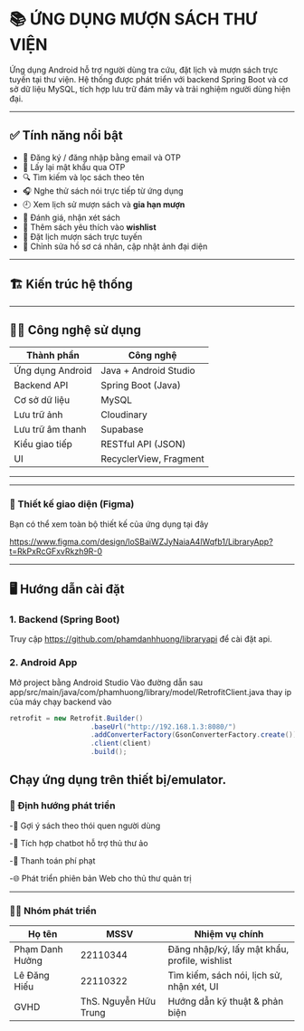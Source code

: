 # 📚 ỨNG DỤNG MƯỢN SÁCH THƯ VIỆN

Ứng dụng Android hỗ trợ người dùng tra cứu, đặt lịch và mượn sách trực tuyến tại thư viện. Hệ thống được phát triển với backend Spring Boot và cơ sở dữ liệu MySQL, tích hợp lưu trữ đám mây và trải nghiệm người dùng hiện đại.

---

## ✅ Tính năng nổi bật

- 🔐 Đăng ký / đăng nhập bằng email và OTP
- 🔁 Lấy lại mật khẩu qua OTP
- 🔍 Tìm kiếm và lọc sách theo tên
- 🎧 Nghe thử sách nói trực tiếp từ ứng dụng
- 🕘 Xem lịch sử mượn sách và **gia hạn mượn**
- 📝 Đánh giá, nhận xét sách
- 💖 Thêm sách yêu thích vào **wishlist**
- 📅 Đặt lịch mượn sách trực tuyến
- 👤 Chỉnh sửa hồ sơ cá nhân, cập nhật ảnh đại diện

---

## 🏗️ Kiến trúc hệ thống


---

## 🧑‍💻 Công nghệ sử dụng

| Thành phần         | Công nghệ                       |
|--------------------|----------------------------------|
| Ứng dụng Android   | Java + Android Studio            |
| Backend API        | Spring Boot (Java)               |
| Cơ sở dữ liệu      | MySQL                            |
| Lưu trữ ảnh        | Cloudinary                       |
| Lưu trữ âm thanh   | Supabase                         |
| Kiểu giao tiếp     | RESTful API (JSON)               |
| UI                 | RecyclerView, Fragment           |

---

---
### 🎨 Thiết kế giao diện (Figma)

Bạn có thể xem toàn bộ thiết kế của ứng dụng tại đây

https://www.figma.com/design/loSBaiWZJyNaiaA4lWqfb1/LibraryApp?t=RkPxRcGFxvRkzh9R-0

---

## 🖥️ Hướng dẫn cài đặt

### 1. Backend (Spring Boot)

Truy cập https://github.com/phamdanhhuong/libraryapi để cài đặt api.


### 2. Android App
Mở project bằng Android Studio
Vào đường dẫn sau app/src/main/java/com/phamhuong/library/model/RetrofitClient.java
thay ip của máy chạy backend vào
```java
retrofit = new Retrofit.Builder()
                    .baseUrl("http://192.168.1.3:8080/")
                    .addConverterFactory(GsonConverterFactory.create())
                    .client(client)
                    .build();
```
Chạy ứng dụng trên thiết bị/emulator.
---
### 📌 Định hướng phát triển

-📲 Gợi ý sách theo thói quen người dùng

-🤖 Tích hợp chatbot hỗ trợ thủ thư ảo

-🔗 Thanh toán phí phạt

-🌐 Phát triển phiên bản Web cho thủ thư quản trị

---
### 👨‍💻 Nhóm phát triển
| Họ tên          | MSSV                  | Nhiệm vụ chính                                |
| --------------- | --------------------- | --------------------------------------------- |
| Phạm Danh Hưởng | 22110344              | Đăng nhập/ký, lấy mật khẩu, profile, wishlist |
| Lê Đăng Hiếu    | 22110322              | Tìm kiếm, sách nói, lịch sử, nhận xét, UI     |
| GVHD            | ThS. Nguyễn Hữu Trung | Hướng dẫn kỹ thuật & phản biện                |
